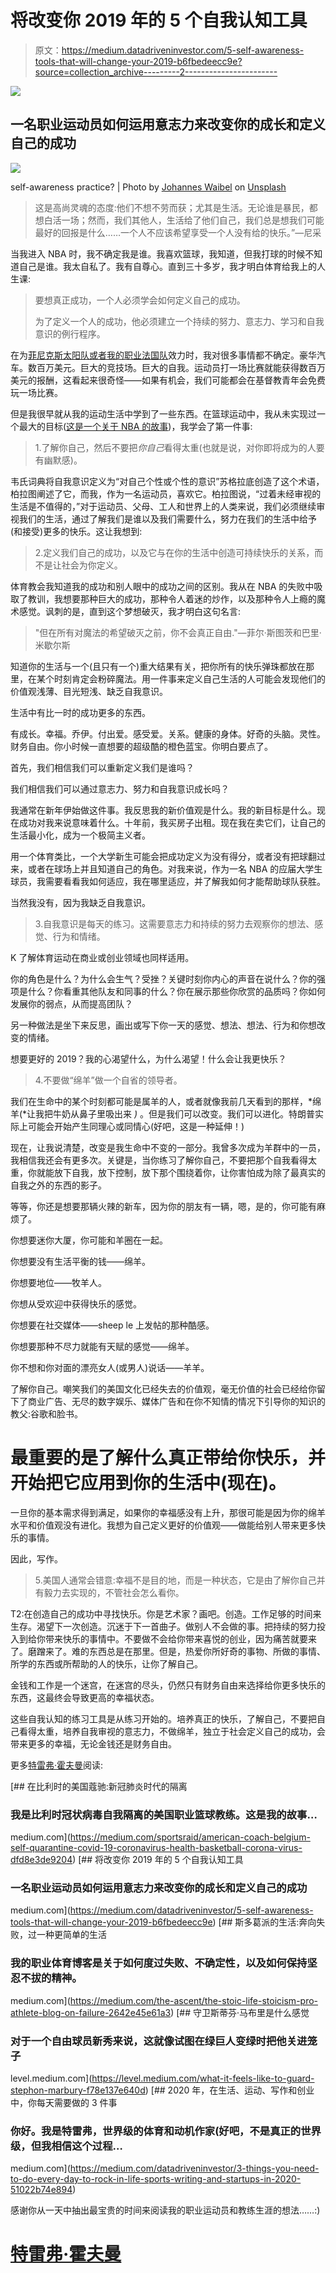 # 将改变你 2019 年的 5 个自我认知工具

> 原文：<https://medium.datadriveninvestor.com/5-self-awareness-tools-that-will-change-your-2019-b6fbedeecc9e?source=collection_archive---------2----------------------->

[![](img/01fe39c2c6c653cf9c338cb44f192bc1.png)](http://www.track.datadriveninvestor.com/1B9E)

## 一名职业运动员如何运用意志力来改变你的成长和定义自己的成功

![](img/707402f5561eac138251a539c7631b64.png)

self-awareness practice? | Photo by [Johannes Waibel](https://unsplash.com/@jwaibel?utm_source=medium&utm_medium=referral) on [Unsplash](https://unsplash.com?utm_source=medium&utm_medium=referral)

> 这是高尚灵魂的态度:他们不想不劳而获；尤其是生活。无论谁是暴民，都想白活一场；然而，我们其他人，生活给了他们自己，我们总是想我们可能最好的回报是什么……一个人不应该希望享受一个人没有给的快乐。”—尼采

当我进入 NBA 时，我不确定我是谁。我喜欢篮球，我知道，但我打球的时候不知道自己是谁。我太自私了。我有自尊心。直到三十多岁，我才明白体育给我上的人生课:

> 要想真正成功，一个人必须学会如何定义自己的成功。
> 
> 为了定义一个人的成功，他必须建立一个持续的努力、意志力、学习和自我意识的例行程序。

在为[菲尼克斯太阳队或者我的职业法国队](https://medium.com/@Trevor_Huffman/pro-sports-to-life-when-losing-is-everything-459fa5af0204)效力时，我对很多事情都不确定。豪华汽车。数百万美元。巨大的竞技场。巨大的自我。运动员打一场比赛就能获得数百万美元的报酬，这看起来很奇怪——如果有机会，我们可能都会在基督教青年会免费玩一场比赛。

但是我很早就从我的运动生活中学到了一些东西。在篮球运动中，我从未实现过一个最大的目标([这是一个关于 NBA 的故事](https://medium.com/me/stats/post/dcc8b97197ff))，我学会了第一件事:

> 1.了解你自己，然后不要把*你自己*看得太重(也就是说，对你即将成为的人要有幽默感)。

韦氏词典将自我意识定义为“对自己个性或个性的意识”苏格拉底创造了这个术语，柏拉图阐述了它，而我，作为一名运动员，喜欢它。柏拉图说，“过着未经审视的生活是不值得的，”对于运动员、父母、工人和世界上的人类来说，我们必须继续审视我们的生活，通过了解我们是谁以及我们需要什么，努力在我们的生活中给予(和接受)更多的快乐。这让我想到:

> 2.定义我们自己的成功，以及它与在你的生活中创造可持续快乐的关系，而不是让社会为你定义。

体育教会我知道我的成功和别人眼中的成功之间的区别。我从在 NBA 的失败中吸取了教训，我想要那种巨大的成功，那种令人着迷的炒作，以及那种令人上瘾的魔术感觉。讽刺的是，直到这个梦想破灭，我才明白这句名言:

> "但在所有对魔法的希望破灭之前，你不会真正自由."—菲尔·斯图茨和巴里·米歇尔斯

知道你的生活与一个(且只有一个)重大结果有关，把你所有的快乐弹珠都放在那里，在某个时刻肯定会粉碎魔法。用一件事来定义自己生活的人可能会发现他们的价值观浅薄、目光短浅、缺乏自我意识。

生活中有比一时的成功更多的东西。

有成长。幸福。乔伊。付出爱。感受爱。关系。健康的身体。好奇的头脑。灵性。财务自由。你小时候一直想要的超级酷的橙色蓝宝。你明白要点了。

首先，我们相信我们可以重新定义我们是谁吗？

我们相信我们可以通过意志力、努力和自我意识成长吗？

我通常在新年伊始做这件事。我反思我的新价值观是什么。我的新目标是什么。现在成功对我来说意味着什么。十年前，我买房子出租。现在我在卖它们，让自己的生活最小化，成为一个极简主义者。

用一个体育类比，一个大学新生可能会把成功定义为没有得分，或者没有把球翻过来，或者在球场上并且知道自己的角色。对我来说，作为一名 NBA 的应届大学生球员，我需要看看我如何适应，我在哪里适应，并了解我如何才能帮助球队获胜。

当然我没有，因为我缺乏自我意识。

> 3.自我意识是每天的练习。这需要意志力和持续的努力去观察你的想法、感觉、行为和情绪。

K 了解体育运动在商业或创业领域也同样适用。

你的角色是什么？为什么会生气？受挫？关键时刻你内心的声音在说什么？你的强项是什么？你看重其他队友和同事的什么？你在展示那些你欣赏的品质吗？你如何发展你的弱点，从而提高团队？

另一种做法是坐下来反思，画出或写下你一天的感觉、想法、想法、行为和你想改变的情绪。

想要更好的 2019？我的心渴望什么，为什么渴望！什么会让我更快乐？

> 4.不要做“绵羊”做一个自省的领导者。

我们在生命中的某个时刻都可能是属羊的人，或者就像我前几天看到的那样，*绵羊(*让我把牛奶从鼻子里吸出来 *)* 。但是我们可以改变。我们可以进化。特朗普实际上可能会开始产生同理心或同情心(好吧，这是一种延伸！)

现在，让我说清楚，改变是我生命中不变的一部分。我曾多次成为羊群中的一员，我相信我还会有更多次。关键是，当你练习了解你自己，不要把那个自我看得太重，你就能放下自我，放下控制，放下那个围绕着你，让你害怕成为除了最真实的自我之外的东西的影子。

等等，你还是想要那辆火辣的新车，因为你的朋友有一辆，嗯，是的，你可能有麻烦了。

你想要迷你大厦，你可能和羊圈在一起。

你想要没有生活平衡的钱——绵羊。

你想要地位——牧羊人。

你想从受欢迎中获得快乐的感觉。

你想要在社交媒体——sheep le 上发帖的那种酷感。

你想要那种不尽力就能有天赋的感觉——绵羊。

你不想和你对面的漂亮女人(或男人)说话——羊羊。

了解你自己。嘲笑我们的美国文化已经失去的价值观，毫无价值的社会已经给你留下了商业广告、无尽的数字娱乐、媒体广告和在你不知情的情况下引导你的知识的教父:谷歌和脸书。

# 最重要的是了解什么真正带给你快乐，并开始把它应用到你的生活中(现在)。

一旦你的基本需求得到满足，如果你的幸福感没有上升，那很可能是因为你的绵羊水平和价值观没有进化。我想为自己定义更好的价值观——做能给别人带来更多快乐的事情。

因此，写作。

> 5.美国人通常会错意:幸福不是目的地，而是一种状态，它是由了解你自己并有毅力去实现的，不管社会怎么看你。

T2:在创造自己的成功中寻找快乐。你是艺术家？画吧。创造。工作足够的时间来生存。渴望下一次创造。沉迷于下一首曲子。做别人不会做的事。把持续的努力投入到给你带来快乐的事情中。不要做不会给你带来喜悦的创业，因为痛苦就要来了。磨蹭来了。难的东西总是在那里。但是，热爱你所好奇的事物、所做的事情、所学的东西或所帮助的人的快乐，让你了解自己。

金钱和工作是一个迷宫，在迷宫的尽头，仍然只有财务自由来选择给你更多快乐的东西，这最终会导致更高的幸福状态。

这些自我认知的练习工具是从练习开始的。培养真正的快乐，了解自己，不要把自己看得太重，培养自我审视的意志力，不做绵羊，独立于社会定义自己的成功，会带来更多的幸福，无论金钱还是财务自由。

更多[特雷弗·霍夫曼](https://medium.com/u/5e7157084b29?source=post_page-----b6fbedeecc9e--------------------------------)阅读:

[](https://medium.com/sportsraid/american-coach-belgium-self-quarantine-covid-19-coronavirus-health-basketball-corona-virus-dfd8e3de9204) [## 在比利时的美国蔻驰:新冠肺炎时代的隔离

### 我是比利时冠状病毒自我隔离的美国职业篮球教练。这是我的故事…

medium.com](https://medium.com/sportsraid/american-coach-belgium-self-quarantine-covid-19-coronavirus-health-basketball-corona-virus-dfd8e3de9204) [](https://medium.com/datadriveninvestor/5-self-awareness-tools-that-will-change-your-2019-b6fbedeecc9e) [## 将改变你 2019 年的 5 个自我认知工具

### 一名职业运动员如何运用意志力来改变你的成长和定义自己的成功

medium.com](https://medium.com/datadriveninvestor/5-self-awareness-tools-that-will-change-your-2019-b6fbedeecc9e) [](https://medium.com/the-ascent/the-stoic-life-stoicism-pro-athlete-blog-on-failure-2642e45e61a3) [## 斯多葛派的生活:奔向失败，过一种更简单的生活

### 我的职业体育博客是关于如何度过失败、不确定性，以及如何保持坚忍不拔的精神。

medium.com](https://medium.com/the-ascent/the-stoic-life-stoicism-pro-athlete-blog-on-failure-2642e45e61a3) [](https://level.medium.com/what-it-feels-like-to-guard-stephon-marbury-f78e137e640d) [## 守卫斯蒂芬·马布里是什么感觉

### 对于一个自由球员新秀来说，这就像试图在绿巨人变绿时把他关进笼子

level.medium.com](https://level.medium.com/what-it-feels-like-to-guard-stephon-marbury-f78e137e640d) [](https://medium.com/datadriveninvestor/3-things-you-need-to-do-every-day-to-rock-in-life-sports-writing-and-startups-in-2020-51022b74e894) [## 2020 年，在生活、运动、写作和创业中，你每天需要做的 3 件事

### 你好。我是特雷弗，世界级的体育和动机作家(好吧，不是真正的世界级，但我相信这个过程…

medium.com](https://medium.com/datadriveninvestor/3-things-you-need-to-do-every-day-to-rock-in-life-sports-writing-and-startups-in-2020-51022b74e894) 

感谢你从一天中抽出最宝贵的时间来阅读我的职业运动员和教练生涯的想法……:)

# [特雷弗·霍夫曼](https://medium.com/u/5e7157084b29?source=post_page-----b6fbedeecc9e--------------------------------)